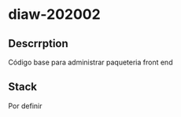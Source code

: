 # diaw-202002

## Descrrption 
Código base para administrar paqueteria front end

## Stack
Por definir 